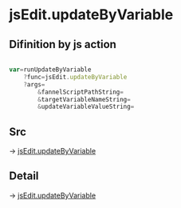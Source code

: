 # jsEdit.updateByVariable

## Difinition by js action

```js.js

var=runUpdateByVariable
	?func=jsEdit.updateByVariable
	?args=
		&fannelScriptPathString=
		&targetVariableNameString=
		&updateVariableValueString=
```

## Src

-> [jsEdit.updateByVariable](https://github.com/puutaro/CommandClick/blob/master/app/src/main/java/com/puutaro/commandclick/fragment_lib/terminal_fragment/js_interface/edit/JsEdit.kt#L25)

## Detail

-> [jsEdit.updateByVariable](https://github.com/puutaro/CommandClick/blob/master/md/developer/js_interface/details/edit/JsEdit/updateByVariable.md)
